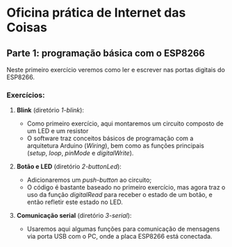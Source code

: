 # Oficina prática de Internet das Coisas

## Parte 1: programação básica com o ESP8266

Neste primeiro exercício veremos como ler e escrever nas portas digitais do ESP8266.

### Exercícios:
1. **Blink** (diretório _1-blink_):
   * Como primeiro exercício, aqui montaremos um circuito composto de um LED e um resistor
   * O software traz conceitos básicos de programação com a arquitetura Arduino (_Wiring_), bem como as funções principais (_setup_, _loop_, _pinMode_ e _digitalWrite_).
   

2. **Botão e LED** (diretório _2-buttonLed_):
   * Adicionaremos um _push-button_ ao circuito;
   * O código é bastante baseado no primeiro exercício, mas agora traz o uso da função _digitalRead_ para receber o estado de um botão, e então refletir este estado no LED.
   
3. **Comunicação serial** (diretório _3-serial_):
   * Usaremos aqui algumas funções para comunicação de mensagens via porta USB com o PC, onde a placa ESP8266 está conectada.
   